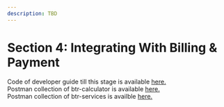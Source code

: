 ```yaml
---
description: TBD
---
```


# Section 4: Integrating With Billing & Payment

Code of developer guide till this stage is available [here.](https://github.com/egovernments/DIGIT-Dev/blob/birth-registration-service/municipal-services/birth-registration/birth-registration-api-spec.yaml)\
Postman collection of btr-calculator is available [here.](https://github.com/egovernments/DIGIT-OSS/blob/master/tutorials/backend-developer-guide/btr-calculator/birth-registration-calculator-stage-4-postman-collection.json)\
Postman collection of btr-services is availble [here.](https://github.com/egovernments/DIGIT-Dev/blob/00a5537fb35a874f5d11530d2f52e3214f4a7608/tutorials/backend-developer-guide/btr-services/birth-registration-service-stage-4-postman-collection.json)
